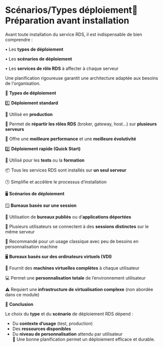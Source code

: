 # Scénarios/Types déploiement🧠 **Préparation avant installation**

Avant toute installation du service RDS, il est indispensable de bien comprendre :

• Les **types de déploiement**

• Les **scénarios de déploiement**

• Les **services de rôle RDS** à affecter à chaque serveur

Une planification rigoureuse garantit une architecture adaptée aux besoins de l'organisation.



🚀 **Types de déploiement**

1️⃣ **Déploiement standard**

📌 Utilisé en **production**

🧱 Permet de **répartir les rôles RDS** (broker, gateway, host...) sur **plusieurs serveurs**

🎯 Offre une **meilleure performance** et une **meilleure évolutivité**

2️⃣ **Déploiement rapide (Quick Start)**

🔧 Utilisé pour les **tests** ou la **formation**

📦 Tous les services RDS sont installés sur **un seul serveur**

🕒 Simplifie et accélère le processus d’installation



🖥️ **Scénarios de déploiement**

🪟 **Bureaux basés sur une session**

🎯 Utilisation de **bureaux publiés** ou d’**applications déportées**

👥 Plusieurs utilisateurs se connectent à des **sessions distinctes** sur le même serveur

💼 Recommandé pour un usage classique avec peu de besoins en personnalisation machine

🖥️ **Bureaux basés sur des ordinateurs virtuels (VDI)**

🧰 Fournit des **machines virtuelles complètes** à chaque utilisateur

💻 Permet une **personnalisation totale** de l’environnement utilisateur

⚠️ Requiert une **infrastructure de virtualisation complexe** (non abordée dans ce module)



📌 **Conclusion**

Le choix du **type** et du **scénario** de déploiement RDS dépend :

- Du **contexte d’usage** (test, production)
- Des **ressources disponibles**
- Du **niveau de personnalisation** attendu par utilisateur  
  🎯 Une bonne planification permet un déploiement efficace et durable.
